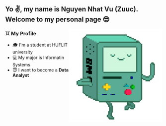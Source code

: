 ## Yo ✌, my name is Nguyen Nhat Vu (Zuuc). Welcome to my personal page 😎
<img align="right" alt="GIF" src="./BMO.gif" width="300"/>

### ♊ My Profile
- 🎓 I'm a student at HUFLIT university
- 💻 My major is Informatin Systems
- 😇 I want to become a **Data Analyst**
